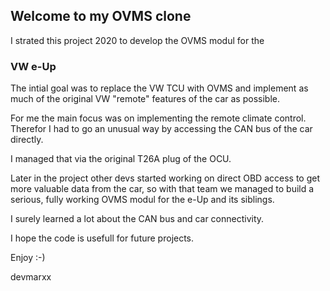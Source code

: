 ## Welcome to my OVMS clone

I strated this project 2020 to develop the OVMS modul for the

### VW e-Up

The intial goal was to replace the VW TCU with OVMS and implement as much of the original VW "remote" features of the car as possible.

For me the main focus was on implementing the remote climate control. Therefor I had to go an unusual way by accessing the CAN bus of the car directly.

I managed that via the original T26A plug of the OCU.

Later in the project other devs started working on direct OBD access to get more valuable data from the car, so with that team we managed to build a serious, fully working OVMS modul for the e-Up and its siblings.

I surely learned a lot about the CAN bus and car connectivity.

I hope the code is usefull for future projects.

Enjoy :-)

devmarxx

